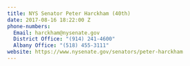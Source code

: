 ```yaml
---
title: NYS Senator Peter Harckham (40th)
date: 2017-08-16 18:22:00 Z
phone-numbers:
  Email: harckham@nysenate.gov
  District Office: "(914) 241-4600"
  Albany Office: "(518) 455-3111"
website: https://www.nysenate.gov/senators/peter-harckham
---
```


